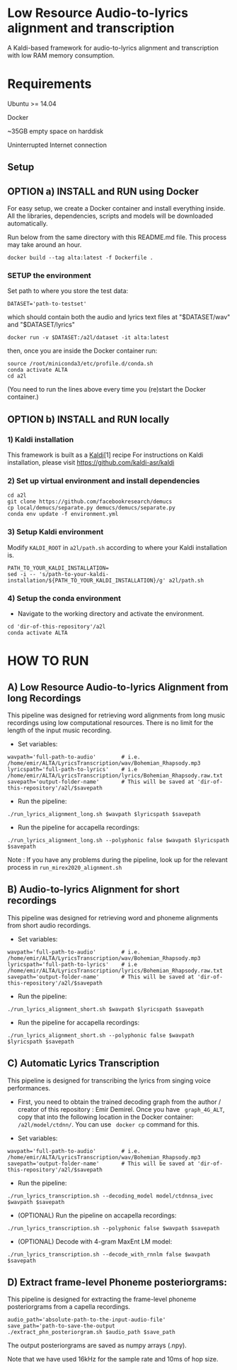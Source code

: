 # Low Resource Audio-to-lyrics alignment and transcription

A Kaldi-based framework for audio-to-lyrics alignment and transcription with low RAM memory consumption.

# Requirements

Ubuntu >= 14.04 

Docker

~35GB empty space on harddisk

Uninterrupted Internet connection

## Setup

## OPTION a) INSTALL and RUN using Docker

For easy setup, we create a Docker container and install
everything inside. All the libraries, dependencies, scripts
and models will be downloaded automatically.

Run below from the same directory with this README.md file.
This process may take around an hour.

```
docker build --tag alta:latest -f Dockerfile . 
```
### SETUP the environment

Set path to where you store the test data: 
```
DATASET='path-to-testset'
```
which should contain both the audio and lyrics text files at  "$DATASET/wav" and "$DATASET/lyrics"

```
docker run -v $DATASET:/a2l/dataset -it alta:latest
```
then, once you are inside the Docker container run:


```
source /root/miniconda3/etc/profile.d/conda.sh
conda activate ALTA
cd a2l
```
(You need to run the lines above every time you (re)start the Docker container.)


## OPTION b) INSTALL and RUN locally

### 1) Kaldi  installation
This framework is built as a [Kaldi](http://kaldi-asr.org/)[1] recipe 
For instructions on Kaldi installation, please visit https://github.com/kaldi-asr/kaldi


### 2) Set up virtual environment and install dependencies

```
cd a2l
git clone https://github.com/facebookresearch/demucs
cp local/demucs/separate.py demucs/demucs/separate.py
conda env update -f environment.yml
```

### 3) Setup Kaldi environment

Modify ```KALDI_ROOT``` in  ```a2l/path.sh``` according to where your Kaldi installation is.
```
PATH_TO_YOUR_KALDI_INSTALLATION=
sed -i -- 's/path-to-your-kaldi-installation/${PATH_TO_YOUR_KALDI_INSTALLATION}/g' a2l/path.sh
```

### 4) Setup the conda environment


* Navigate to the working directory and activate the environment.
```
cd 'dir-of-this-repository'/a2l
conda activate ALTA
```

# HOW TO RUN

## A) Low Resource Audio-to-lyrics Alignment from long  Recordings

This pipeline was designed for retrieving word alignments from long music recordings using low computational resources. There is no limit for the length of the input music recording.

* Set variables:
```
wavpath='full-path-to-audio'        # i.e. /home/emir/ALTA/LyricsTranscription/wav/Bohemian_Rhapsody.mp3
lyricspath='full-path-to-lyrics'    # i.e /home/emir/ALTA/LyricsTranscription/lyrics/Bohemian_Rhapsody.raw.txt
savepath='output-folder-name'       # This will be saved at 'dir-of-this-repository'/a2l/$savepath
```
* Run the pipeline:
```
./run_lyrics_alignment_long.sh $wavpath $lyricspath $savepath
```
* Run the pipeline for accapella recordings:
```
./run_lyrics_alignment_long.sh --polyphonic false $wavpath $lyricspath $savepath
```

Note : If you have any problems during the pipeline, look up for the relevant process in ```run_mirex2020_alignment.sh```

## B) Audio-to-lyrics Alignment for short recordings

This pipeline was designed for retrieving word and phoneme alignments from short audio recordings.

* Set variables:
```
wavpath='full-path-to-audio'        # i.e. /home/emir/ALTA/LyricsTranscription/wav/Bohemian_Rhapsody.mp3
lyricspath='full-path-to-lyrics'    # i.e /home/emir/ALTA/LyricsTranscription/lyrics/Bohemian_Rhapsody.raw.txt
savepath='output-folder-name'       # This will be saved at 'dir-of-this-repository'/a2l/$savepath
```
* Run the pipeline:
```
./run_lyrics_alignment_short.sh $wavpath $lyricspath $savepath
```
* Run the pipeline for accapella recordings:
```
./run_lyrics_alignment_short.sh --polyphonic false $wavpath $lyricspath $savepath
```

## C) Automatic Lyrics Transcription

This pipeline is designed for transcribing the lyrics from singing voice performances.

* First, you need to obtain the trained decoding graph from the author / creator of this repository : Emir Demirel. Once you have ``` graph_4G_ALT```, copy that into the following location in the Docker container: ```/a2l/model/ctdnn/```. You can use ``` docker cp``` command for this.

* Set variables:
```
wavpath='full-path-to-audio'        # i.e. /home/emir/ALTA/LyricsTranscription/wav/Bohemian_Rhapsody.mp3
savepath='output-folder-name'       # This will be saved at 'dir-of-this-repository'/a2l/$savepath
```
* Run the pipeline:
```
./run_lyrics_transcription.sh --decoding_model model/ctdnnsa_ivec $wavpath $savepath
```
* (OPTIONAL) Run the pipeline on accapella recordings:
```
./run_lyrics_transcription.sh --polyphonic false $wavpath $savepath
```
* (OPTIONAL) Decode with 4-gram MaxEnt LM model:
```
./run_lyrics_transcription.sh --decode_with_rnnlm false $wavpath $savepath
```
## D) Extract frame-level Phoneme posteriorgrams:

This pipeline is designed for extracting the frame-level phoneme posteriorgrams from a capella recordings.

```
audio_path='absolute-path-to-the-input-audio-file'
save_path='path-to-save-the-output
./extract_phn_posteriorgram.sh $audio_path $save_path
```

The output posteriorgrams are saved as numpy arrays (.npy).

Note that we have used 16kHz for the sample rate and 10ms of hop size.

